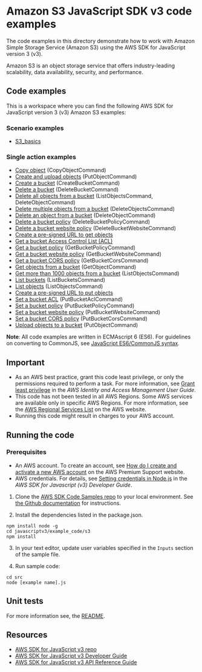 #  Amazon S3 JavaScript SDK v3 code examples
The code examples in this directory demonstrate how to work with Amazon Simple Storage Service (Amazon S3) using the AWS SDK for JavaScript version 3 (v3).

Amazon S3 is an object storage service that offers industry-leading scalability, data availability, security, and performance.

## Code examples
This is a workspace where you can find the following AWS SDK for JavaScript version 3 (v3) Amazon S3 examples: 

### Scenario examples
- [S3_basics](scenarios/s3_basics/src/s3_basics.js) 

### Single action examples
- [Copy object](src/s3_copyobject.js) (CopyObjectCommand)
- [Create and upload objects](src/s3_create_and_upload_objects.js) (PutObjectCommand)
- [Create a bucket](src/s3_createbucket.js) (CreateBucketCommand)
- [Delete a bucket](src/s3_deletebucket.js) (DeleteBucketCommand)
- [Delete all objects from a bucket](src/s3_delete_all_objects.js) (ListObjectsCommand, DeleteObjectCommand)
- [Delete multiple objects from a bucket](src/s3_delete_multiple_objects.js) (DeleteObjectsCommand)
- [Delete an object from a bucket](src/s3_delete_object.js) (DeleteObjectCommand)
- [Delete a bucket policy](src/s3_deletebucketpolicy.js) (DeleteBucketPolicyCommand)
- [Delete a bucket website policy](src/s3_deletebucketwebsite.js) (DeleteBucketWebsiteCommand)
- [Create a pre-signed URL to get objects](src/s3_get_presignedURL.js)
- [Get a bucket Access Control List (ACL)](src/s3_getbucketacl.js)
- [Get a bucket policy](src/s3_getbucketpolicy.js) (GetBucketPolicyCommand)
- [Get a bucket website policy](src/s3_getbucketwebsite.js) (GetBucketWebsiteCommand)
- [Get a bucket CORS policy](src/s3_getcors.js) (GetBucketCorsCommand)
- [Get objects from a bucket](src/s3_getobject.js) (GetObjectCommand)
- [Get more than 1000 objects from a bucket](src/s3_list1000plusobjects.js) (ListObjectsCommand)
- [List buckets](src/s3_listbuckets.js) (ListBucketsCommand)
- [List objects](src/s3_listobjects.js) (ListObjectsCommand)
- [Create a pre-signed URL to put objects](src/s3_put_presignedURL.js)
- [Set a bucket ACL](src/s3_putbucketacl.js) (PutBucketAclCommand)
- [Set a bucket policy](src/s3_putbucketpolicy.js) (PutBucketPolicyCommand)
- [Set a bucket website policy](src/s3_setbucketwebsite.js) (PutBucketWebsiteCommand)
- [Set a bucket CORS policy](src/s3_setcors.js) (PutBucketCorsCommand)
- [Upload objects to a bucket](src/s3_upload_object.js) (PutObjectCommand)

**Note**: All code examples are written in ECMAscript 6 (ES6). For guidelines on converting to CommonJS, see 
[JavaScript ES6/CommonJS syntax](https://docs.aws.amazon.com/sdk-for-javascript/v3/developer-guide/sdk-examples-javascript-syntax.html).

## Important

- As an AWS best practice, grant this code least privilege, or only the
  permissions required to perform a task. For more information, see
  [Grant least privilege](https://docs.aws.amazon.com/IAM/latest/UserGuide/best-practices.html#grant-least-privilege)
  in the *AWS Identity and Access Management User Guide*.
- This code has not been tested in all AWS Regions. Some AWS services are
  available only in specific AWS Regions. For more information, see the
  [AWS Regional Services List](https://aws.amazon.com/about-aws/global-infrastructure/regional-product-services/)
  on the AWS website.
- Running this code might result in charges to your AWS account.

## Running the code

### Prerequisites
- An AWS account. To create an account, see [How do I create and activate a new AWS account](https://aws.amazon.com/premiumsupport/knowledge-center/create-and-activate-aws-account/) on the AWS Premium Support website.
- AWS credentials. For details, see  [Setting credentials in Node.js](https://docs.aws.amazon.com/sdk-for-javascript/v3/developer-guide/setting-credentials-node.html) in the
  *AWS SDK for Javascript (v3) Developer Guide*.

1. Clone the [AWS SDK Code Samples repo](https://github.com/awsdocs/aws-doc-sdk-examples) to your local environment. See [the Github documentation](https://docs.github.com/en/github/creating-cloning-and-archiving-repositories/cloning-a-repository) for instructions.

2. Install the dependencies listed in the package.json.

```
npm install node -g
cd javascriptv3/example_code/s3
npm install
```
3. In your text editor, update user variables specified in the ```Inputs``` section of the sample file.

4. Run sample code:
```
cd src
node [example name].js
```

## Unit tests
For more information see, the [README](../README.rst).

## Resources
- [AWS SDK for JavaScript v3 repo](https://github.com/aws/aws-sdk-js-v3)
- [AWS SDK for JavaScript v3 Developer Guide](https://docs.aws.amazon.com/sdk-for-javascript/v3/developer-guide/s3-examples.html)
- [AWS SDK for JavaScript v3 API Reference Guide](https://docs.aws.amazon.com/AWSJavaScriptSDK/v3/latest/clients/client-s3/index.html) 

